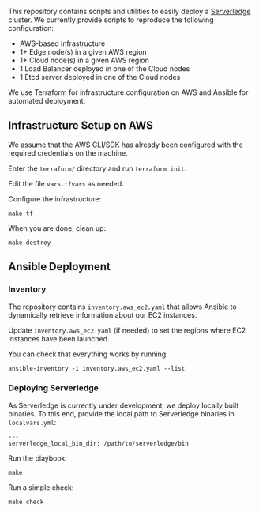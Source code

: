 This repository contains scripts and utilities to easily deploy a
[Serverledge](https://github.com/grussorusso/serverledge)
cluster. We currently provide scripts to reproduce the following configuration:

- AWS-based infrastructure 
- 1+ Edge node(s) in a given AWS region
- 1+ Cloud node(s) in a given AWS region
- 1 Load Balancer deployed in one of the Cloud nodes
- 1 Etcd server deployed in one of the Cloud nodes

We use Terraform for infrastructure configuration on AWS and Ansible for automated
deployment.

## Infrastructure Setup on AWS

We assume that the AWS CLI/SDK has already been configured with the required
credentials on the machine.

Enter the `terraform/` directory and run `terraform init`.

Edit the file `vars.tfvars` as needed. 

Configure the infrastructure:

	make tf

When you are done, clean up:

	make destroy

## Ansible Deployment

### Inventory

The repository contains `inventory.aws_ec2.yaml` that allows Ansible to
dynamically retrieve information about our EC2 instances.

Update `inventory.aws_ec2.yaml` (if needed) to set the regions where EC2
instances have been launched.

You can check that everything works by running:

	ansible-inventory -i inventory.aws_ec2.yaml --list

### Deploying Serverledge

As Serverledge is currently under development, we deploy locally built binaries.
To this end, provide the local path to Serverledge binaries in `localvars.yml`:

	---
	serverledge_local_bin_dir: /path/to/serverledge/bin

Run the playbook:

	make

Run a simple check:

	make check

